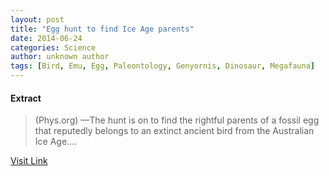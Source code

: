 ```yaml
---
layout: post
title: "Egg hunt to find Ice Age parents"
date: 2014-06-24
categories: Science
author: unknown author
tags: [Bird, Emu, Egg, Paleontology, Genyornis, Dinosaur, Megafauna]
---
```





#### Extract
>(Phys.org) —The hunt is on to find the rightful parents of a fossil egg that reputedly belongs to an extinct ancient bird from the Australian Ice Age....



[Visit Link](http://phys.org/news322813473.html)


